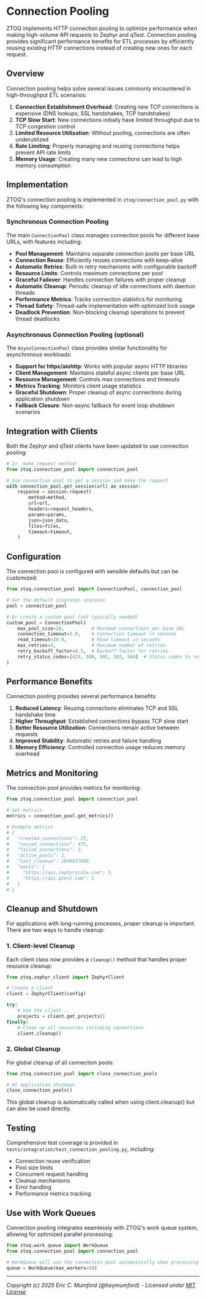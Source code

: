 # Connection Pooling

ZTOQ implements HTTP connection pooling to optimize performance when making high-volume API requests to Zephyr and qTest. Connection pooling provides significant performance benefits for ETL processes by efficiently reusing existing HTTP connections instead of creating new ones for each request.

## Overview

Connection pooling helps solve several issues commonly encountered in high-throughput ETL scenarios:

1. **Connection Establishment Overhead**: Creating new TCP connections is expensive (DNS lookups, SSL handshakes, TCP handshakes)
2. **TCP Slow Start**: New connections initially have limited throughput due to TCP congestion control
3. **Limited Resource Utilization**: Without pooling, connections are often underutilized
4. **Rate Limiting**: Properly managing and reusing connections helps prevent API rate limits
5. **Memory Usage**: Creating many new connections can lead to high memory consumption

## Implementation

ZTOQ's connection pooling is implemented in `ztoq/connection_pool.py` with the following key components:

### Synchronous Connection Pooling

The main `ConnectionPool` class manages connection pools for different base URLs, with features including:

- **Pool Management**: Maintains separate connection pools per base URL
- **Connection Reuse**: Efficiently reuses connections with keep-alive
- **Automatic Retries**: Built-in retry mechanisms with configurable backoff
- **Resource Limits**: Controls maximum connections per pool
- **Graceful Failover**: Handles connection failures with proper cleanup
- **Automatic Cleanup**: Periodic cleanup of idle connections with daemon threads
- **Performance Metrics**: Tracks connection statistics for monitoring
- **Thread Safety**: Thread-safe implementation with optimized lock usage 
- **Deadlock Prevention**: Non-blocking cleanup operations to prevent thread deadlocks

### Asynchronous Connection Pooling (optional)

The `AsyncConnectionPool` class provides similar functionality for asynchronous workloads:

- **Support for httpx/aiohttp**: Works with popular async HTTP libraries
- **Client Management**: Maintains stateful async clients per base URL
- **Resource Management**: Controls max connections and timeouts
- **Metrics Tracking**: Monitors client usage statistics
- **Graceful Shutdown**: Proper cleanup of async connections during application shutdown
- **Fallback Closure**: Non-async fallback for event loop shutdown scenarios

## Integration with Clients

Both the Zephyr and qTest clients have been updated to use connection pooling:

```python
# In _make_request method:
from ztoq.connection_pool import connection_pool

# Use connection pool to get a session and make the request
with connection_pool.get_session(url) as session:
    response = session.request(
        method=method,
        url=url,
        headers=request_headers,
        params=params,
        json=json_data,
        files=files,
        timeout=timeout,
    )
```

## Configuration

The connection pool is configured with sensible defaults but can be customized:

```python
from ztoq.connection_pool import ConnectionPool, connection_pool

# Get the default singleton instance
pool = connection_pool

# Or create a custom pool (not typically needed)
custom_pool = ConnectionPool(
    max_pool_size=20,          # Maximum connections per base URL
    connection_timeout=5.0,    # Connection timeout in seconds
    read_timeout=30.0,         # Read timeout in seconds
    max_retries=3,             # Maximum number of retries
    retry_backoff_factor=0.5,  # Backoff factor for retries
    retry_status_codes=[429, 500, 502, 503, 504]  # Status codes to retry
)
```

## Performance Benefits

Connection pooling provides several performance benefits:

1. **Reduced Latency**: Reusing connections eliminates TCP and SSL handshake time
2. **Higher Throughput**: Established connections bypass TCP slow start
3. **Better Resource Utilization**: Connections remain active between requests
4. **Improved Stability**: Automatic retries and failure handling
5. **Memory Efficiency**: Controlled connection usage reduces memory overhead

## Metrics and Monitoring

The connection pool provides metrics for monitoring:

```python
from ztoq.connection_pool import connection_pool

# Get metrics
metrics = connection_pool.get_metrics()

# Example metrics
# {
#   "created_connections": 25,
#   "reused_connections": 475,
#   "failed_connections": 3,
#   "active_pools": 2,
#   "last_cleanup": 1649937600,
#   "pools": {
#     "https://api.zephyrscale.com": 5,
#     "https://api.qtest.com": 5
#   }
# }
```

## Cleanup and Shutdown

For applications with long-running processes, proper cleanup is important. There are two ways to handle cleanup:

### 1. Client-level Cleanup

Each client class now provides a `cleanup()` method that handles proper resource cleanup:

```python
from ztoq.zephyr_client import ZephyrClient

# Create a client
client = ZephyrClient(config)

try:
    # Use the client...
    projects = client.get_projects()
finally:
    # Clean up all resources including connections
    client.cleanup()
```

### 2. Global Cleanup

For global cleanup of all connection pools:

```python
from ztoq.connection_pool import close_connection_pools

# At application shutdown
close_connection_pools()
```

This global cleanup is automatically called when using client.cleanup() but can also be used directly.

## Testing

Comprehensive test coverage is provided in `tests/integration/test_connection_pooling.py`, including:

- Connection reuse verification
- Pool size limits
- Concurrent request handling
- Cleanup mechanisms
- Error handling
- Performance metrics tracking

## Use with Work Queues

Connection pooling integrates seamlessly with ZTOQ's work queue system, allowing for optimized parallel processing:

```python
from ztoq.work_queue import WorkQueue
from ztoq.connection_pool import connection_pool

# WorkQueue will use the connection pool automatically when processing HTTP requests
queue = WorkQueue(max_workers=10)
```

---
*Copyright (c) 2025 Eric C. Mumford (@heymumford) - Licensed under [MIT License](../LICENSE)*
